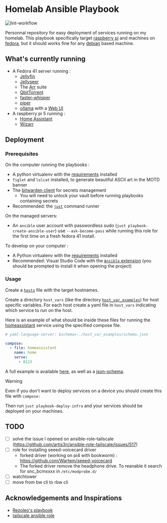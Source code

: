 # Homelab Ansible Playbook

![lint-workflow](https://github.com/benoitlx/homelab/actions/workflows/test.yml/badge.svg)

Personnal repository for easy deployment of services running on my homelab.
This playbook specifically target [raspberry pi][rpi] and machines on [fedora][fedora], but it should works fine for any [debian][debian] based machine.

## What's currently running

- A Fedora 41 server running :
    - [Jellyfin][jellyfin]
    - [Jellyseer][jellyseer]
    - The [Arr][arr] suite
    - [QbitTorrent][qbittorrent]
    - [faster-whisper][faster-whisper]
    - [piper][piper]
    - [ollama][ollama] with a [Web UI][open-webui]
- A raspberry pi 5 running :
    - [Home Assistant][homeassistant]
    - [Wizarr][wizarr]

## Deployment

### Prerequisites

On the computer running the playbooks :
- A python virtualenv with the [requirements](./requirements.txt) installed
- `figlet` and `lolcat` installed, to generate beautiful ASCII art in the MOTD banner
- The [bitwarden client][bw-cli] for secrets management
    - You will need to unlock your vault before running playbooks containing secrets 
- Recommended: the [`just`][just-manual] command runner

On the managed servers:
- An `ansible` user account with passwordless sudo (`just playbook-create-ansible-user`) use `--ask-become-pass` while running this role for the first time on a fresh fedora 41 install.

To develop on your computer :
  - A Python virtualenv with the [requirements](./requirements.txt) installed
  - Recommended: Visual Studio Code with the [`Ansible` extension][ansible-vscode-extension] (you should be prompted to install it when opening the project)

### Usage

Create a [`hosts`][inventory] file with the target hostnames.

Create a directory `host_vars` (like the directory [`host_var_examples`](host_var_examples/)) for host specific variables. 
For each host create a yaml file in `host_vars` indicating which service to run on the host.

Here is an example of what should be inside these files for running the [homeassistant](/roles/compose_up/templates/homeassistant/homeassistant.yml.j2) service using the specified compose file.

```yaml
# yaml-language-server: $schema=../host_var_examples/schema.json

compose:
  - file: homeassistant
    name: home
    serve: 
      - 8123
```

A full example is available [here](/host_var_examples/example.com.yml), as well as a [json-schema](/host_var_examples/schema.json).

> [!WARNING]
> Even if you don't want to deploy services on a device you should create this file with `compose:`

Then run `just playbook-deploy-infra` and your services should be deployed on your machines.

## TODO

- [ ] solve the issue I opened on ansible-role-tailscale (https://github.com/artis3n/ansible-role-tailscale/issues/517)
- [ ] role for installing seeed-voicecard driver
    - forked driver (working on pi4 with bookworm) : https://github.com/Wartem/seeed-voicecard
    - The forked driver remove the headphone drive. To reanable it search for snc_bcmxxxx in `/etc/modprobe.d/`
- [ ] watchtower
- [ ] move from bw cli to rbw cli

## Acknowledgements and Inspirations 

- [Rezoleo's playbook](https://github.com/rezoleo/ansible-playbooks/)
- [tailscale ansible role](https://github.com/artis3n/ansible-role-tailscale)

[just-manual]: https://just.systems/man/en/
[bw-cli]: https://bitwarden.com/help/cli/#download-and-install
[ansible-vscode-extension]: https://marketplace.visualstudio.com/items?itemName=redhat.ansible
[inventory]: https://docs.ansible.com/ansible/latest/inventory_guide/intro_inventory.html
[homeassistant]: https://www.home-assistant.io/
[remote-gpio]: https://gpiozero.readthedocs.io/en/stable/remote_gpio.html
[jellyfin]: https://jellyfin.org/
[jellyseer]: https://github.com/Fallenbagel/jellyseerr
[arr]: https://wiki.servarr.com/
[qbittorrent]: https://github.com/qbittorrent/qBittorrent/
[faster-whisper]: https://github.com/SYSTRAN/faster-whisper
[ollama]: https://ollama.com/
[debian]: https://www.debian.org/
[fedora]: https://fedoraproject.org/
[rpi]: https://www.raspberrypi.org/
[wizarr]: https://github.com/Wizarrrr/wizarr
[open-webui]: https://github.com/open-webui/open-webui
[piper]: https://github.com/rhasspy/piper